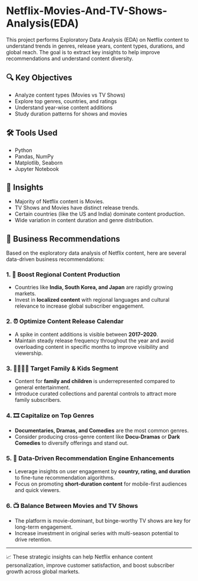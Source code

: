 # Netflix-Movies-And-TV-Shows-Analysis(EDA)

This project performs Exploratory Data Analysis (EDA) on Netflix content to understand trends in genres, release years, content types, durations, and global reach. The goal is to extract key insights to help improve recommendations and understand content diversity.

## 🔍 Key Objectives
- Analyze content types (Movies vs TV Shows)
- Explore top genres, countries, and ratings
- Understand year-wise content additions
- Study duration patterns for shows and movies

## 🛠 Tools Used
- Python
- Pandas, NumPy
- Matplotlib, Seaborn
- Jupyter Notebook

## 🧠 Insights
- Majority of Netflix content is Movies.
- TV Shows and Movies have distinct release trends.
- Certain countries (like the US and India) dominate content production.
- Wide variation in content duration and genre distribution.

## 📌 Business Recommendations

Based on the exploratory data analysis of Netflix content, here are several data-driven business recommendations:

### 1. 🎯 Boost Regional Content Production
- Countries like **India, South Korea, and Japan** are rapidly growing markets.
- Invest in **localized content** with regional languages and cultural relevance to increase global subscriber engagement.

### 2. ⏰ Optimize Content Release Calendar
- A spike in content additions is visible between **2017–2020**.
- Maintain steady release frequency throughout the year and avoid overloading content in specific months to improve visibility and viewership.

### 3. 👨‍👩‍👧‍👦 Target Family & Kids Segment
- Content for **family and children** is underrepresented compared to general entertainment.
- Introduce curated collections and parental controls to attract more family subscribers.

### 4. 🎞️ Capitalize on Top Genres
- **Documentaries, Dramas, and Comedies** are the most common genres.
- Consider producing cross-genre content like **Docu-Dramas** or **Dark Comedies** to diversify offerings and stand out.

### 5. 🧠 Data-Driven Recommendation Engine Enhancements
- Leverage insights on user engagement by **country, rating, and duration** to fine-tune recommendation algorithms.
- Focus on promoting **short-duration content** for mobile-first audiences and quick viewers.

### 6. 📺 Balance Between Movies and TV Shows
- The platform is movie-dominant, but binge-worthy TV shows are key for long-term engagement.
- Increase investment in original series with multi-season potential to drive retention.

---

📈 These strategic insights can help Netflix enhance content personalization, improve customer satisfaction, and boost subscriber growth across global markets.
